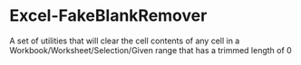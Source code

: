# Excel-FakeBlankRemover

A set of utilities that will clear the cell contents of any cell in a Workbook/Worksheet/Selection/Given range that has a trimmed length of 0
